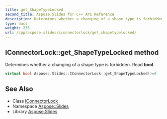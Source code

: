 ```yaml
---
title: get_ShapeTypeLocked
second_title: Aspose.Slides for C++ API Reference
description: Determines whether a changing of a shape type is forbidden. Read bool.
type: docs
weight: 235
url: /cpp/aspose.slides/iconnectorlock/get_shapetypelocked/
---
```

## IConnectorLock::get_ShapeTypeLocked method


Determines whether a changing of a shape type is forbidden. Read **bool**.

```cpp
virtual bool Aspose::Slides::IConnectorLock::get_ShapeTypeLocked()=0
```

## See Also

* Class [IConnectorLock](../)
* Namespace [Aspose::Slides](../../)
* Library [Aspose.Slides](../../../)
